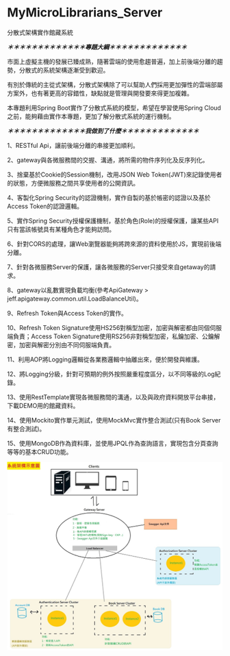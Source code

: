 # MyMicroLibrarians_Server
分散式架構實作館藏系統


***＊＊＊＊＊＊＊＊＊＊＊＊＊專題大綱＊＊＊＊＊＊＊＊＊＊＊＊＊***

市面上虛擬主機的發展已臻成熟，隨著雲端的使用愈趨普遍，加上前後端分離的趨勢，分散式的系統架構逐漸受到歡迎。

有別於傳統的主從式架構，分散式架構除了可以幫助人們採用更加彈性的雲端部屬方案外，也有著更高的容錯性，缺點就是管理與開發要來得更加複雜。

本專題利用Spring Boot實作了分散式系統的模型，希望在學習使用Spring Cloud之前，能夠藉由實作本專題，更加了解分散式系統的運行機制。

***＊＊＊＊＊＊＊＊＊＊＊＊＊我做到了什麼＊＊＊＊＊＊＊＊＊＊＊＊＊***

1、RESTful Api，讓前後端分離的串接更加順利。

2、gateway與各微服務間的交握、溝通，將所需的物件序列化及反序列化。

3、捨棄基於Cookie的Session機制，改用JSON Web Token(JWT)來記錄使用者的狀態，方便微服務之間共享使用者的公開資訊。

4、客製化Spring Security的認證機制，實作自製的基於帳密的認證以及基於Access Token的認證邏輯。

5、實作Spring Security授權保護機制，基於角色(Role)的授權保護，讓某些API只有當該帳號具有某種角色才能夠訪問。

6、針對CORS的處理，讓Web瀏覽器能夠將跨來源的資料使用於JS，實現前後端分離。

7、針對各微服務Server的保護，讓各微服務的Server只接受來自getaway的請求。

8、gateway以亂數實現負載均衡(參考ApiGateway > jeff.apigateway.common.util.LoadBalanceUtil)。

9、Refresh Token與Access Token的實作。

10、Refresh Token Signature使用HS256對稱型加密，加密與解密都由同個伺服端負責；Access Token Signature使用RS256非對稱型加密，私鑰加密、公鑰解密，加密與解密分別由不同伺服端負責。

11、利用AOP將Logging邏輯從各業務邏輯中抽離出來，便於開發與維護。

12、將Logging分級，針對可預期的例外按照嚴重程度區分，以不同等級的Log紀錄。

13、使用RestTemplate實現各微服務間的溝通，以及與政府資料開放平台串接，下載DEMO用的館藏資料。

14、使用Mockito實作單元測試，使用MockMvc實作整合測試(只有Book Server有整合測試)。

15、使用MongoDB作為資料庫，並使用JPQL作為查詢語言，實現包含分頁查詢等等的基本CRUD功能。



![image](https://raw.githubusercontent.com/Jeff33759/MyMicroLibrarians_Server/master/System_Architecture_Diagram.jpg
)
